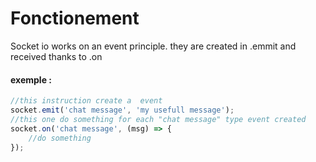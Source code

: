 # Fonctionement 

Socket io works on an event principle. they are created in .emmit and received thanks to .on

#### exemple :

```js
//this instruction create a  event 
socket.emit('chat message', 'my usefull message');
//this one do something for each "chat message" type event created 
socket.on('chat message', (msg) => {
    //do something
});
```
